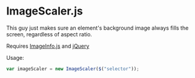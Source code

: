 ImageScaler.js
==============

This guy just makes sure an element's background image always fills the screen, regardless of aspect ratio.

Requires [ImageInfo.js](https://github.com/AJCrowley/ImageInfo) and [jQuery](http://jquery.com)

Usage:
```js
var imageScaler = new ImageScaler($("selector"));
```